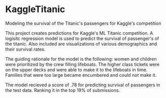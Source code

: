 # KaggleTitanic
Modeling the survival of the Titanic's passengers for Kaggle's competition

This project creates predictions for Kaggle's ML Titanic
competition. A logisitc regression model is used to predict the survival of passenger's of the titanic. Also included are
visualizations of various demographics and their survival rates.

The guiding rationale for the model is the following: women and children were prioritized by the crew filling
lifeboats. The higher class tickets were on the upper decks and were able to make
it to the lifeboats in time. Families that were too large became encumbered
and could not make it.

The model recieved a score of .78 for predicting survival of passengers in the test data. Ranking it in the top 19% of submissions.
